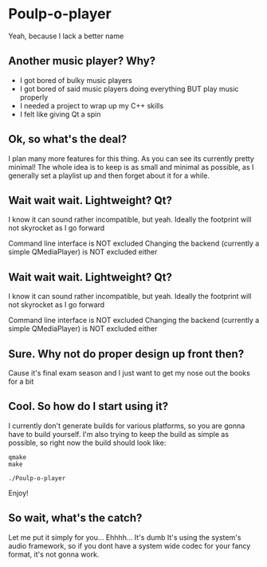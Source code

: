 # Poulp-o-player

Yeah, because I lack a better name

## Another music player? Why?

* I got bored of bulky music players
* I got bored of said music players doing everything BUT play music properly
* I needed a project to wrap up my C++ skills
* I felt like giving Qt a spin

## Ok, so what's the deal?

I plan many more features for this thing. As you can see its currently pretty minimal!
The whole idea is to keep is as small and minimal as possible, as I generally set a playlist up and then forget about it for a while.

## Wait wait wait. Lightweight? Qt?

I know it can sound rather incompatible, but yeah.
Ideally the footprint will not skyrocket as I go forward

Command line interface is NOT excluded
Changing the backend (currently a simple QMediaPlayer) is NOT excluded either

## Wait wait wait. Lightweight? Qt?

I know it can sound rather incompatible, but yeah.
Ideally the footprint will not skyrocket as I go forward

Command line interface is NOT excluded
Changing the backend (currently a simple QMediaPlayer) is NOT excluded either

## Sure. Why not do proper design up front then?

Cause it's final exam season and I just want to get my nose out the books for a bit

## Cool. So how do I start using it?

I currently don't generate builds for various platforms, so you are gonna have to build yourself.
I'm also trying to keep the build as simple as possible, so right now the build should look like:

```
qmake
make

./Poulp-o-player
```

Enjoy!

## So wait, what's the catch?

Let me put it simply for you... Ehhhh... It's dumb
It's using the system's audio framework, so if you dont have a system wide codec for your fancy format, it's not gonna work.


